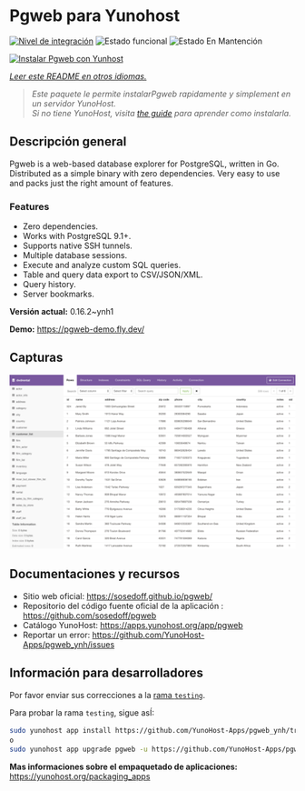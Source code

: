 <!--
Este archivo README esta generado automaticamente<https://github.com/YunoHost/apps/tree/master/tools/readme_generator>
No se debe editar a mano.
-->

# Pgweb para Yunohost

[![Nivel de integración](https://dash.yunohost.org/integration/pgweb.svg)](https://ci-apps.yunohost.org/ci/apps/pgweb/) ![Estado funcional](https://ci-apps.yunohost.org/ci/badges/pgweb.status.svg) ![Estado En Mantención](https://ci-apps.yunohost.org/ci/badges/pgweb.maintain.svg)

[![Instalar Pgweb con Yunhost](https://install-app.yunohost.org/install-with-yunohost.svg)](https://install-app.yunohost.org/?app=pgweb)

*[Leer este README en otros idiomas.](./ALL_README.md)*

> *Este paquete le permite instalarPgweb rapidamente y simplement en un servidor YunoHost.*  
> *Si no tiene YunoHost, visita [the guide](https://yunohost.org/install) para aprender como instalarla.*

## Descripción general

Pgweb is a web-based database explorer for PostgreSQL, written in Go. Distributed as a simple binary with zero dependencies. Very easy to use and packs just the right amount of features.

### Features

- Zero dependencies.
- Works with PostgreSQL 9.1+.
- Supports native SSH tunnels.
- Multiple database sessions.
- Execute and analyze custom SQL queries.
- Table and query data export to CSV/JSON/XML.
- Query history.
- Server bookmarks.


**Versión actual:** 0.16.2~ynh1

**Demo:** <https://pgweb-demo.fly.dev/>

## Capturas

![Captura de Pgweb](./doc/screenshots/screenshot.png)

## Documentaciones y recursos

- Sitio web oficial: <https://sosedoff.github.io/pgweb/>
- Repositorio del código fuente oficial de la aplicación : <https://github.com/sosedoff/pgweb>
- Catálogo YunoHost: <https://apps.yunohost.org/app/pgweb>
- Reportar un error: <https://github.com/YunoHost-Apps/pgweb_ynh/issues>

## Información para desarrolladores

Por favor enviar sus correcciones a la [rama `testing`](https://github.com/YunoHost-Apps/pgweb_ynh/tree/testing).

Para probar la rama `testing`, sigue asÍ:

```bash
sudo yunohost app install https://github.com/YunoHost-Apps/pgweb_ynh/tree/testing --debug
o
sudo yunohost app upgrade pgweb -u https://github.com/YunoHost-Apps/pgweb_ynh/tree/testing --debug
```

**Mas informaciones sobre el empaquetado de aplicaciones:** <https://yunohost.org/packaging_apps>
